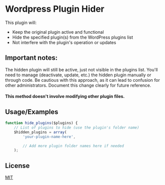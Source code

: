 
# Wordpress Plugin Hider

This plugin will:

- Keep the original plugin active and functional
- Hide the specified plugin(s) from the WordPress plugins list
- Not interfere with the plugin's operation or updates


## Important notes:

The hidden plugin will still be active, just not visible in the plugins list.
You'll need to manage (deactivate, update, etc.) the hidden plugin manually or through code.
Be cautious with this approach, as it can lead to confusion for other administrators.
Document this change clearly for future reference.

####  This method doesn't involve modifying other plugin files.

## Usage/Examples

```javascript
function hide_plugins($plugins) {
    // List of plugins to hide (use the plugin's folder name)
    $hidden_plugins = array(
        'your-plugin-name-here',
        
        // Add more plugin folder names here if needed
    );

```


## License

[MIT](https://choosealicense.com/licenses/mit/)

